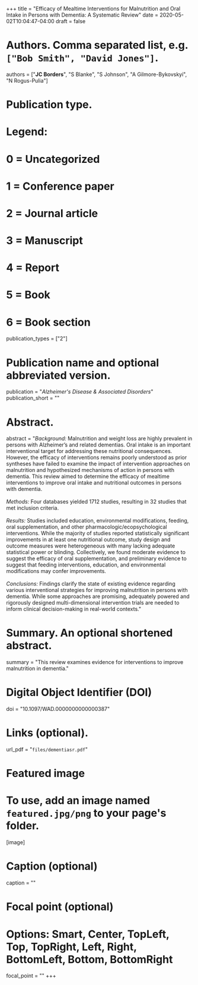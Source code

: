 +++
title = "Efficacy of Mealtime Interventions for Malnutrition and Oral Intake in Persons with Dementia: A Systematic Review"
date = 2020-05-02T10:04:47-04:00
draft = false

# Authors. Comma separated list, e.g. `["Bob Smith", "David Jones"]`.
authors = ["**JC Borders**", "S Blanke", "S Johnson", "A Gilmore-Bykovskyi", "N Rogus-Pulia"]

# Publication type.
# Legend:
# 0 = Uncategorized
# 1 = Conference paper
# 2 = Journal article
# 3 = Manuscript
# 4 = Report
# 5 = Book
# 6 = Book section
publication_types = ["2"]

# Publication name and optional abbreviated version.
publication = "*Alzheimer's Disease & Associated Disorders*"
publication_short = ""

# Abstract.
abstract = "*Background:* Malnutrition and weight loss are highly prevalent in persons with Alzheimer’s and related dementias. Oral intake is an important interventional target for addressing these nutritional consequences. However, the efficacy of interventions remains poorly understood as prior syntheses have failed to examine the impact of intervention approaches on malnutrition and hypothesized mechanisms of action in persons with dementia. This review aimed to determine the efficacy of mealtime interventions to improve oral intake and nutritional outcomes in persons with dementia.   <br><br> *Methods:* Four databases yielded 1712 studies, resulting in 32 studies that met inclusion criteria.  <br><br> *Results:* Studies included education, environmental modifications, feeding, oral supplementation, and other pharmacologic/ecopsychological interventions. While the majority of studies reported statistically significant improvements in at least one nutritional outcome, study design and outcome measures were heterogeneous with many lacking adequate statistical power or blinding. Collectively, we found moderate evidence to suggest the efficacy of oral supplementation, and preliminary evidence to suggest that feeding interventions, education, and environmental modifications may confer improvements.   <br><br> *Conclusions:* Findings clarify the state of existing evidence regarding various interventional strategies for improving malnutrition in persons with dementia. While some approaches are promising, adequately powered and rigorously designed multi-dimensional intervention trials are needed to inform clinical decision-making in real-world contexts."

# Summary. An optional shortened abstract.
summary = "This review examines evidence for interventions to improve malnutrition in dementia."

# Digital Object Identifier (DOI)
doi = "10.1097/WAD.0000000000000387"

# Links (optional).
url_pdf = "`files/dementiasr.pdf`"

# Featured image
# To use, add an image named `featured.jpg/png` to your page's folder. 
[image]
  # Caption (optional)
  caption = ""

  # Focal point (optional)
  # Options: Smart, Center, TopLeft, Top, TopRight, Left, Right, BottomLeft, Bottom, BottomRight
  focal_point = ""
+++
